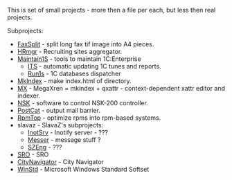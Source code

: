 This is set of small projects - more then a file per each, but less then real projects.

Subprojects:
  * [FaxSplit](faxsplit.md) - split long fax tif image into A4 pieces.
  * [HRmgr](hrmgr.md) - Recruiting sites aggregator.
  * [Maintain1S](maintain1s.md) - tools to maintain 1C:Enterprise
    * [ITS](its.md) - automatic updating 1C tunes and reports.
    * [Run1s](run1s.md) - 1C databases dispatcher
  * [MkIndex](MkIndex.md) - make index.html of directory.
  * [MX](mx.md) - MegaXren = mkindex + qxattr - context-dependent xattr editor and indexer.
  * [NSK](nsk.md) - software to control NSK-200 controller.
  * [PostCat](postcat.md) - output mail barrier.
  * [RpmTop](rpmtop.md) - optimize rpms into rpm-based systems.
  * slavaz - SlavaZ's subprojects:
    * [InotSrv](inotsrv.md) - Inotify server - ???
    * [Messer](messer.md) - message stuff ?
    * [SZEng](szeng.md) - ???
  * [SRO](sro.md) - SRO
  * [CityNavigator](cn.md) - City Navigator
  * [WinStd](WinStd.md) - Microsoft Windows Standard Softset